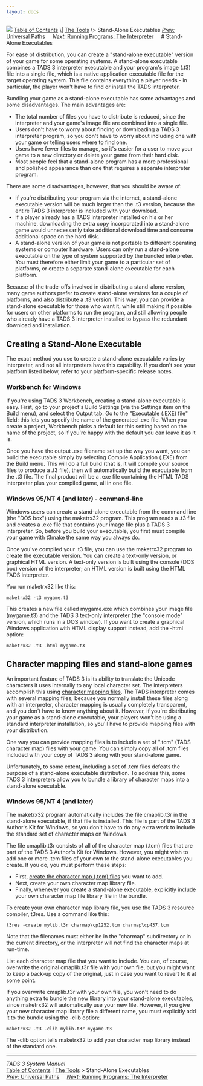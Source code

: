 ```yaml
---
layout: docs
---
```



<img src="topbar.jpg" data-border="0" />
<a href="toc.html" class="nav">Table of Contents</a> \|
<a href="tools.html" class="nav">The Tools</a> \> Stand-Alone
Executables  
<span class="navnp"><a href="univpath.html" class="nav"><em>Prev:</em> Universal Paths</a>
    <a href="terp.html" class="nav"><em>Next:</em> Running Programs: The
Interpreter</a>     </span>
# Stand-Alone Executables

For ease of distribution, you can create a "stand-alone executable"
version of your game for some operating systems. A stand-alone
executable combines a TADS 3 interpreter executable and your program's
image (.t3) file into a single file, which is a native application
executable file for the target operating system. This file contains
everything a player needs - in particular, the player won't have to find
or install the TADS interpreter.

Bundling your game as a stand-alone executable has some advantages and
some disadvantages. The main advantages are:

- The total number of files you have to distribute is reduced, since the
  interpreter and your game's image file are combined into a single
  file.
- Users don't have to worry about finding or downloading a TADS 3
  interpreter program, so you don't have to worry about including one
  with your game or telling users where to find one.
- Users have fewer files to manage, so it's easier for a user to move
  your game to a new directory or delete your game from their hard disk.
- Most people feel that a stand-alone program has a more professional
  and polished appearance than one that requires a separate interpreter
  program.

There are some disadvantages, however, that you should be aware of:

- If you're distributing your program via the internet, a stand-alone
  executable version will be much larger than the .t3 version, because
  the entire TADS 3 interpreter is included with your download.
- If a player already has a TADS interpreter installed on his or her
  machine, downloading the extra copy incorporated into a stand-alone
  game would unnecessarily take additional download time and consume
  additional space on the hard disk.
- A stand-alone version of your game is not portable to different
  operating systems or computer hardware. Users can only run a
  stand-alone executable on the type of system supported by the bundled
  interpreter. You must therefore either limit your game to a particular
  set of platforms, or create a separate stand-alone executable for each
  platform.

Because of the trade-offs involved in distributing a stand-alone
version, many game authors prefer to create stand-alone versions for a
couple of platforms, and also distribute a .t3 version. This way, you
can provide a stand-alone executable for those who want it, while still
making it possible for users on other platforms to run the program, and
still allowing people who already have a TADS 3 interpreter installed to
bypass the redundant download and installation.

## Creating a Stand-Alone Executable

The exact method you use to create a stand-alone executable varies by
interpreter, and not all interpreters have this capability. If you don't
see your platform listed below, refer to your platform-specific release
notes.

### Workbench for Windows

If you're using TADS 3 Workbench, creating a stand-alone executable is
easy. First, go to your project's Build Settings (via the Settings item
on the Build menu), and select the Output tab. Go to the "Executable
(.EXE) file" field: this lets you specify the name of the generated .exe
file. When you create a project, Workbench picks a default for this
setting based on the name of the project, so if you're happy with the
default you can leave it as it is.

Once you have the output .exe filename set up the way you want, you can
build the executable simply by selecting Compile Application (.EXE) from
the Build menu. This will do a full build (that is, it will compile your
source files to produce a .t3 file), then will automatically build the
executable from the .t3 file. The final product will be a .exe file
containing the HTML TADS interpreter plus your compiled game, all in one
file.

### Windows 95/NT 4 (and later) - command-line

Windows users can create a stand-alone executable from the command line
(the "DOS box") using the maketrx32 program. This program reads a .t3
file and creates a .exe file that contains your image file plus a TADS 3
interpreter. So, before you build your executable, you first must
compile your game with t3make the same way you always do.

Once you've compiled your .t3 file, you can use the maketrx32 program to
create the executable version. You can create a text-only version, or
graphical HTML version. A text-only version is built using the console
(DOS box) version of the interpreter; an HTML version is built using the
HTML TADS interpreter.

You run maketrx32 like this:



    maketrx32 -t3 mygame.t3



This creates a new file called mygame.exe which combines your image file
(mygame.t3) and the TADS 3 text-only interpreter (the "console mode"
version, which runs in a DOS window). If you want to create a graphical
Windows application with HTML display support instead, add the -html
option:



    maketrx32 -t3 -html mygame.t3



## Character mapping files and stand-alone games

An important feature of TADS 3 is its ability to translate the Unicode
characters it uses internally to any local character set. The
interpreters accomplish this using [character mapping files](cmap.html).
The TADS interpreter comes with several mapping files; because you
normally install these files along with an interpreter, character
mapping is usually completely transparent, and you don't have to know
anything about it. However, if you're distributing your game as a
stand-alone executable, your players won't be using a standard
interpreter installation, so you'll have to provide mapping files with
your distribution.

One way you can provide mapping files is to include a set of ".tcm"
(TADS character map) files with your game. You can simply copy all of
.tcm files included with your copy of TADS 3 along with your stand-alone
game.

Unfortunately, to some extent, including a set of .tcm files defeats the
purpose of a stand-alone executable distribution. To address this, some
TADS 3 interpreters allow you to bundle a library of character maps into
a stand-alone executable.

### Windows 95/NT 4 (and later)

The maketrx32 program automatically includes the file cmaplib.t3r in the
stand-alone executable, if that file is installed. This file is part of
the TADS 3 Author's Kit for Windows, so you don't have to do any extra
work to include the standard set of character maps on Windows.

The file cmaplib.t3r consists of all of the character map (.tcm) files
that are part of the TADS 3 Author's Kit for Windows. However, you might
wish to add one or more .tcm files of your own to the stand-alone
executables you create. If you do, you must perform these steps:

- First, [create the character map (.tcm) files](cmap.html) you want to
  add.
- Next, create your own character map library file.
- Finally, whenever you create a stand-alone executable, explicitly
  include your own character map file library file in the bundle.

To create your own character map library file, you use the TADS 3
resource compiler, t3res. Use a command like this:



    t3res -create mylib.t3r charmap\cp1252.tcm charmap\cp437.tcm



Note that the filenames must either be in the "charmap" subdirectory or
in the current directory, or the interpreter will not find the character
maps at run-time.

List each character map file that you want to include. You can, of
course, overwrite the original cmaplib.t3r file with your own file, but
you might want to keep a back-up copy of the original, just in case you
want to revert to it at some point.

If you overwrite cmaplib.t3r with your own file, you won't need to do
anything extra to bundle the new library into your stand-alone
executables, since maketrx32 will automatically use your new file.
However, if you give your new character map library file a different
name, you must explicitly add it to the bundle using the -clib option:



    maketrx32 -t3 -clib mylib.t3r mygame.t3



The -clib option tells maketrx32 to add your character map library
instead of the standard one.



------------------------------------------------------------------------



*TADS 3 System Manual*  
<a href="toc.html" class="nav">Table of Contents</a> \|
<a href="tools.html" class="nav">The Tools</a> \> Stand-Alone
Executables  
<span class="navnp"><a href="univpath.html" class="nav"><em>Prev:</em> Universal Paths</a>
    <a href="terp.html" class="nav"><em>Next:</em> Running Programs: The
Interpreter</a>     </span>


